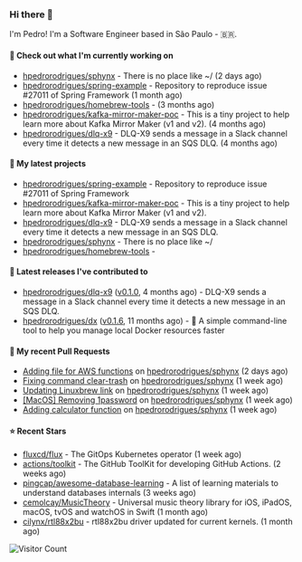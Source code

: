 ### Hi there 👋

I'm Pedro! I'm a Software Engineer based in São Paulo - 🇧🇷.

#### 👷 Check out what I'm currently working on

- [hpedrorodrigues/sphynx](https://github.com/hpedrorodrigues/sphynx) - There is no place like ~/ (2 days ago)
- [hpedrorodrigues/spring-example](https://github.com/hpedrorodrigues/spring-example) - Repository to reproduce issue #27011 of Spring Framework (1 month ago)
- [hpedrorodrigues/homebrew-tools](https://github.com/hpedrorodrigues/homebrew-tools) -  (3 months ago)
- [hpedrorodrigues/kafka-mirror-maker-poc](https://github.com/hpedrorodrigues/kafka-mirror-maker-poc) - This is a tiny project to help learn more about Kafka Mirror Maker (v1 and v2). (4 months ago)
- [hpedrorodrigues/dlq-x9](https://github.com/hpedrorodrigues/dlq-x9) - DLQ-X9 sends a message in a Slack channel every time it detects a new message in an SQS DLQ. (4 months ago)

#### 🌱 My latest projects

- [hpedrorodrigues/spring-example](https://github.com/hpedrorodrigues/spring-example) - Repository to reproduce issue #27011 of Spring Framework
- [hpedrorodrigues/kafka-mirror-maker-poc](https://github.com/hpedrorodrigues/kafka-mirror-maker-poc) - This is a tiny project to help learn more about Kafka Mirror Maker (v1 and v2).
- [hpedrorodrigues/dlq-x9](https://github.com/hpedrorodrigues/dlq-x9) - DLQ-X9 sends a message in a Slack channel every time it detects a new message in an SQS DLQ.
- [hpedrorodrigues/sphynx](https://github.com/hpedrorodrigues/sphynx) - There is no place like ~/
- [hpedrorodrigues/homebrew-tools](https://github.com/hpedrorodrigues/homebrew-tools) - 

#### 🔭 Latest releases I've contributed to

- [hpedrorodrigues/dlq-x9](https://github.com/hpedrorodrigues/dlq-x9) ([v0.1.0](https://github.com/hpedrorodrigues/dlq-x9/releases/tag/v0.1.0), 4 months ago) - DLQ-X9 sends a message in a Slack channel every time it detects a new message in an SQS DLQ.
- [hpedrorodrigues/dx](https://github.com/hpedrorodrigues/dx) ([v0.1.6](https://github.com/hpedrorodrigues/dx/releases/tag/v0.1.6), 11 months ago) - :whale: A simple command-line tool to help you manage local Docker resources faster

#### 🔨 My recent Pull Requests

- [Adding file for AWS functions](https://github.com/hpedrorodrigues/sphynx/pull/133) on [hpedrorodrigues/sphynx](https://github.com/hpedrorodrigues/sphynx) (2 days ago)
- [Fixing command clear-trash](https://github.com/hpedrorodrigues/sphynx/pull/132) on [hpedrorodrigues/sphynx](https://github.com/hpedrorodrigues/sphynx) (1 week ago)
- [Updating Linuxbrew link](https://github.com/hpedrorodrigues/sphynx/pull/131) on [hpedrorodrigues/sphynx](https://github.com/hpedrorodrigues/sphynx) (1 week ago)
- [[MacOS] Removing 1password](https://github.com/hpedrorodrigues/sphynx/pull/130) on [hpedrorodrigues/sphynx](https://github.com/hpedrorodrigues/sphynx) (1 week ago)
- [Adding calculator function](https://github.com/hpedrorodrigues/sphynx/pull/129) on [hpedrorodrigues/sphynx](https://github.com/hpedrorodrigues/sphynx) (1 week ago)

#### ⭐ Recent Stars

- [fluxcd/flux](https://github.com/fluxcd/flux) - The GitOps Kubernetes operator (1 week ago)
- [actions/toolkit](https://github.com/actions/toolkit) - The GitHub ToolKit for developing GitHub Actions. (2 weeks ago)
- [pingcap/awesome-database-learning](https://github.com/pingcap/awesome-database-learning) - A list of learning materials to understand databases internals (3 weeks ago)
- [cemolcay/MusicTheory](https://github.com/cemolcay/MusicTheory) - Universal music theory library for iOS, iPadOS, macOS, tvOS and watchOS in Swift (1 month ago)
- [cilynx/rtl88x2bu](https://github.com/cilynx/rtl88x2bu) - rtl88x2bu driver updated for current kernels. (1 month ago)

![Visitor Count](https://komarev.com/ghpvc/?username=hpedrorodrigues&color=blueviolet)
